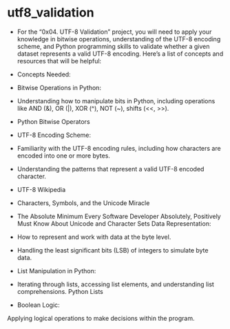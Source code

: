<h1> utf8_validation </h1>

- For the “0x04. UTF-8 Validation” project, you will need to apply your knowledge in bitwise operations, understanding of the UTF-8 encoding scheme, and Python programming skills to validate whether a given dataset represents a valid UTF-8 encoding. Here’s a list of concepts and resources that will be helpful:

- Concepts Needed:
- Bitwise Operations in Python:

- Understanding how to manipulate bits in Python, including operations like AND (&), OR (|), XOR (^), NOT (~), shifts (<<, >>).
- Python Bitwise Operators
- UTF-8 Encoding Scheme:

- Familiarity with the UTF-8 encoding rules, including how characters are encoded into one or more bytes.
- Understanding the patterns that represent a valid UTF-8 encoded character.
- UTF-8 Wikipedia
- Characters, Symbols, and the Unicode Miracle
- The Absolute Minimum Every Software Developer Absolutely, Positively Must Know About Unicode and Character Sets
Data Representation:

- How to represent and work with data at the byte level.
- Handling the least significant bits (LSB) of integers to simulate byte data.
- List Manipulation in Python:

- Iterating through lists, accessing list elements, and understanding list comprehensions.
Python Lists

- Boolean Logic:

Applying logical operations to make decisions within the program.
